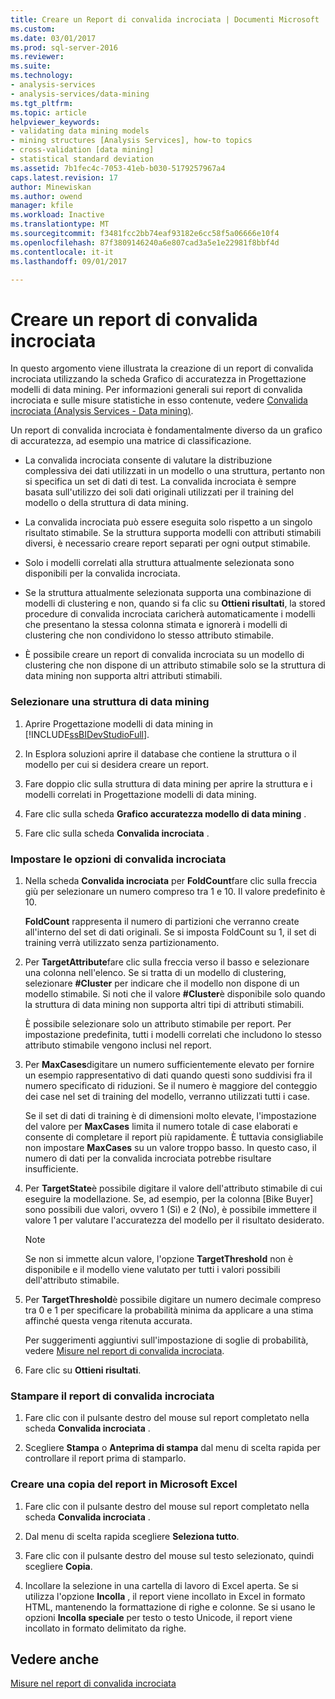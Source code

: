 ```yaml
---
title: Creare un Report di convalida incrociata | Documenti Microsoft
ms.custom: 
ms.date: 03/01/2017
ms.prod: sql-server-2016
ms.reviewer: 
ms.suite: 
ms.technology:
- analysis-services
- analysis-services/data-mining
ms.tgt_pltfrm: 
ms.topic: article
helpviewer_keywords:
- validating data mining models
- mining structures [Analysis Services], how-to topics
- cross-validation [data mining]
- statistical standard deviation
ms.assetid: 7b1fec4c-7053-41eb-b030-5179257967a4
caps.latest.revision: 17
author: Minewiskan
ms.author: owend
manager: kfile
ms.workload: Inactive
ms.translationtype: MT
ms.sourcegitcommit: f3481fcc2bb74eaf93182e6cc58f5a06666e10f4
ms.openlocfilehash: 87f3809146240a6e807cad3a5e1e22981f8bbf4d
ms.contentlocale: it-it
ms.lasthandoff: 09/01/2017

---
```

# <a name="create-a-cross-validation-report"></a>Creare un report di convalida incrociata
  In questo argomento viene illustrata la creazione di un report di convalida incrociata utilizzando la scheda Grafico di accuratezza in Progettazione modelli di data mining. Per informazioni generali sui report di convalida incrociata e sulle misure statistiche in esso contenute, vedere [Convalida incrociata &#40;Analysis Services - Data mining&#41;](../../analysis-services/data-mining/cross-validation-analysis-services-data-mining.md).  
  
 Un report di convalida incrociata è fondamentalmente diverso da un grafico di accuratezza, ad esempio una matrice di classificazione.  
  
-   La convalida incrociata consente di valutare la distribuzione complessiva dei dati utilizzati in un modello o una struttura, pertanto non si specifica un set di dati di test. La convalida incrociata è sempre basata sull'utilizzo dei soli dati originali utilizzati per il training del modello o della struttura di data mining.  
  
-   La convalida incrociata può essere eseguita solo rispetto a un singolo risultato stimabile. Se la struttura supporta modelli con attributi stimabili diversi, è necessario creare report separati per ogni output stimabile.  
  
-   Solo i modelli correlati alla struttura attualmente selezionata sono disponibili per la convalida incrociata.  
  
-   Se la struttura attualmente selezionata supporta una combinazione di modelli di clustering e non, quando si fa clic su **Ottieni risultati**, la stored procedure di convalida incrociata caricherà automaticamente i modelli che presentano la stessa colonna stimata e ignorerà i modelli di clustering che non condividono lo stesso attributo stimabile.  
  
-   È possibile creare un report di convalida incrociata su un modello di clustering che non dispone di un attributo stimabile solo se la struttura di data mining non supporta altri attributi stimabili.  
  
### <a name="select-a-mining-structure"></a>Selezionare una struttura di data mining  
  
1.  Aprire Progettazione modelli di data mining in [!INCLUDE[ssBIDevStudioFull](../../includes/ssbidevstudiofull-md.md)].  
  
2.  In Esplora soluzioni aprire il database che contiene la struttura o il modello per cui si desidera creare un report.  
  
3.  Fare doppio clic sulla struttura di data mining per aprire la struttura e i modelli correlati in Progettazione modelli di data mining.  
  
4.  Fare clic sulla scheda **Grafico accuratezza modello di data mining** .  
  
5.  Fare clic sulla scheda **Convalida incrociata** .  
  
### <a name="set-cross-validation-options"></a>Impostare le opzioni di convalida incrociata  
  
1.  Nella scheda **Convalida incrociata** per **FoldCount**fare clic sulla freccia giù per selezionare un numero compreso tra 1 e 10. Il valore predefinito è 10.  
  
     **FoldCount** rappresenta il numero di partizioni che verranno create all'interno del set di dati originali. Se si imposta FoldCount su 1, il set di training verrà utilizzato senza partizionamento.  
  
2.  Per **TargetAttribute**fare clic sulla freccia verso il basso e selezionare una colonna nell'elenco. Se si tratta di un modello di clustering, selezionare **#Cluster** per indicare che il modello non dispone di un modello stimabile. Si noti che il valore **#Cluster**è disponibile solo quando la struttura di data mining non supporta altri tipi di attributi stimabili.  
  
     È possibile selezionare solo un attributo stimabile per report. Per impostazione predefinita, tutti i modelli correlati che includono lo stesso attributo stimabile vengono inclusi nel report.  
  
3.  Per **MaxCases**digitare un numero sufficientemente elevato per fornire un esempio rappresentativo di dati quando questi sono suddivisi fra il numero specificato di riduzioni. Se il numero è maggiore del conteggio dei case nel set di training del modello, verranno utilizzati tutti i case.  
  
     Se il set di dati di training è di dimensioni molto elevate, l'impostazione del valore per **MaxCases** limita il numero totale di case elaborati e consente di completare il report più rapidamente. È tuttavia consigliabile non impostare **MaxCases** su un valore troppo basso. In questo caso, il numero di dati per la convalida incrociata potrebbe risultare insufficiente.  
  
4.  Per **TargetState**è possibile digitare il valore dell'attributo stimabile di cui eseguire la modellazione. Se, ad esempio, per la colonna [Bike Buyer] sono possibili due valori, ovvero 1 (Sì) e 2 (No), è possibile immettere il valore 1 per valutare l'accuratezza del modello per il risultato desiderato.  
  
    > [!NOTE]  
    >  Se non si immette alcun valore, l'opzione **TargetThreshold** non è disponibile e il modello viene valutato per tutti i valori possibili dell'attributo stimabile.  
  
5.  Per **TargetThreshold**è possibile digitare un numero decimale compreso tra 0 e 1 per specificare la probabilità minima da applicare a una stima affinché questa venga ritenuta accurata.  
  
     Per suggerimenti aggiuntivi sull'impostazione di soglie di probabilità, vedere [Misure nel report di convalida incrociata](../../analysis-services/data-mining/measures-in-the-cross-validation-report.md).  
  
6.  Fare clic su **Ottieni risultati**.  
  
### <a name="print-the-cross-validation-report"></a>Stampare il report di convalida incrociata  
  
1.  Fare clic con il pulsante destro del mouse sul report completato nella scheda **Convalida incrociata** .  
  
2.  Scegliere **Stampa** o **Anteprima di stampa** dal menu di scelta rapida per controllare il report prima di stamparlo.  
  
### <a name="create-a-copy-of-the-report-in-microsoft-excel"></a>Creare una copia del report in Microsoft Excel  
  
1.  Fare clic con il pulsante destro del mouse sul report completato nella scheda **Convalida incrociata** .  
  
2.  Dal menu di scelta rapida scegliere **Seleziona tutto**.  
  
3.  Fare clic con il pulsante destro del mouse sul testo selezionato, quindi scegliere **Copia**.  
  
4.  Incollare la selezione in una cartella di lavoro di Excel aperta. Se si utilizza l'opzione **Incolla** , il report viene incollato in Excel in formato HTML, mantenendo la formattazione di righe e colonne. Se si usano le opzioni **Incolla speciale** per testo o testo Unicode, il report viene incollato in formato delimitato da righe.  
  
## <a name="see-also"></a>Vedere anche  
 [Misure nel report di convalida incrociata](../../analysis-services/data-mining/measures-in-the-cross-validation-report.md)  
  
  

